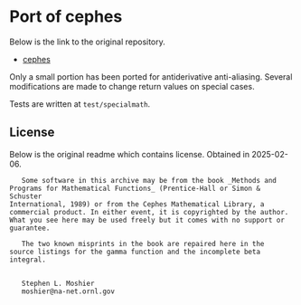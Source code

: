 # Port of cephes
Below is the link to the original repository.

- [cephes](https://www.netlib.org/cephes/)

Only a small portion has been ported for antiderivative anti-aliasing. Several modifications are made to change return values on special cases.

Tests are written at `test/specialmath`.

## License
Below is the original readme which contains license. Obtained in 2025-02-06.

```
   Some software in this archive may be from the book _Methods and
Programs for Mathematical Functions_ (Prentice-Hall or Simon & Schuster
International, 1989) or from the Cephes Mathematical Library, a
commercial product. In either event, it is copyrighted by the author.
What you see here may be used freely but it comes with no support or
guarantee.

   The two known misprints in the book are repaired here in the
source listings for the gamma function and the incomplete beta
integral.


   Stephen L. Moshier
   moshier@na-net.ornl.gov
```
